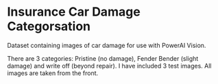 # Insurance Car Damage Categorsation
Dataset containing images of car damage for use with PowerAI Vision.

There are 3 categories:  Pristine (no damage), Fender Bender (slight damage) and write off (beyond repair).
I have included 3 test images.
All images are taken from the front.
